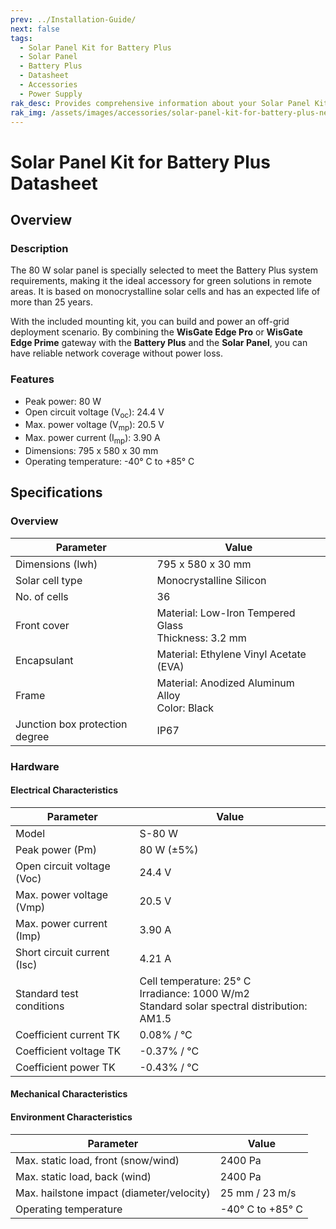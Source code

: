 ```yaml
---
prev: ../Installation-Guide/
next: false
tags:
  - Solar Panel Kit for Battery Plus
  - Solar Panel
  - Battery Plus
  - Datasheet
  - Accessories
  - Power Supply
rak_desc: Provides comprehensive information about your Solar Panel Kit (2024) for Battery Plus to help you use it. This information includes technical specifications, characteristics, and requirements.
rak_img: /assets/images/accessories/solar-panel-kit-for-battery-plus-new/datasheet/solar-panel-kit-for-battery-plus-datasheet-new.png
---
```


# Solar Panel Kit for Battery Plus Datasheet

## Overview

### Description

The 80&nbsp;W solar panel is specially selected to meet the Battery Plus system requirements, making it the ideal accessory for green solutions in remote areas. It is based on monocrystalline solar cells and has an expected life of more than 25 years.

With the included mounting kit, you can build and power an off-grid deployment scenario. By combining the **WisGate Edge Pro** or **WisGate Edge Prime** gateway with the **Battery Plus** and the **Solar Panel**, you can have reliable network coverage without power loss.

### Features

- Peak power: 80&nbsp;W
- Open circuit voltage (V<sub>oc</sub>): 24.4&nbsp;V
- Max. power voltage (V<sub>mp</sub>): 20.5&nbsp;V
- Max. power current (I<sub>mp</sub>): 3.90&nbsp;A
- Dimensions: 795&nbsp;x&nbsp;580&nbsp;x&nbsp;30&nbsp;mm
- Operating temperature: -40°&nbsp;C to +85°&nbsp;C

## Specifications

### Overview

<rk-img
    src="/assets/images/accessories/solar-panel-kit-for-battery-plus-new/datasheet/solar-panel-kit-for-battery-plus-datasheet-new.png"
      width="50%"
      caption="Solar Panel Kit Overview"
/>

| Parameter                      | Value                                                         |
| ------------------------------ | ------------------------------------------------------------- |
| Dimensions (lwh)               | 795&nbsp;x&nbsp;580&nbsp;x&nbsp;30&nbsp;mm                    |
| Solar cell type                | Monocrystalline Silicon                                       |
| No. of cells                   | 36                                                            |
| Front cover                    | Material: Low-Iron Tempered Glass <br> Thickness: 3.2&nbsp;mm |
| Encapsulant                    | Material: Ethylene Vinyl Acetate (EVA)                        |
| Frame                          | Material: Anodized Aluminum Alloy <br> Color: Black           |
| Junction box protection degree | IP67                                                          |

### Hardware

#### Electrical Characteristics

| Parameter                   | Value                                                                                                         |
| --------------------------- | ------------------------------------------------------------------------------------------------------------- |
| Model                       | S-80&nbsp;W                                                                                                   |
| Peak power (Pm)             | 80&nbsp;W (±5%)                                                                                               |
| Open circuit voltage (Voc)  | 24.4&nbsp;V                                                                                                   |
| Max. power voltage (Vmp)    | 20.5&nbsp;V                                                                                                   |
| Max. power current (Imp)    | 3.90&nbsp;A                                                                                                   |
| Short circuit current (Isc) | 4.21&nbsp;A                                                                                                   |
| Standard test conditions    | Cell temperature: 25°&nbsp;C <br> Irradiance: 1000&nbsp;W/m2 <br> Standard solar spectral distribution: AM1.5 |
| Coefficient current TK      | 0.08% / °C                                                                                                    |
| Coefficient voltage TK      | -0.37% / °C                                                                                                   |
| Coefficient power TK        | -0.43% / °C                                                                                                   |

#### Mechanical Characteristics

<rk-img
    src="/assets/images/accessories/solar-panel-kit-for-battery-plus-new/datasheet/2-solar-panel-dimensions-new.png"
      width="75%"
      caption="Solar Panel Dimensions"
/>


#### Environment Characteristics

| Parameter                                 | Value                      |
| ----------------------------------------- | -------------------------- |
| Max. static load, front (snow/wind)       | 2400&nbsp;Pa               |
| Max. static load, back (wind)             | 2400&nbsp;Pa               |
| Max. hailstone impact (diameter/velocity) | 25&nbsp;mm / 23&nbsp;m/s   |
| Operating temperature                     | -40°&nbsp;C to +85°&nbsp;C |

